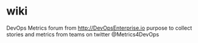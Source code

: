 # wiki

DevOps Metrics forum from http://DevOpsEnterprise.io purpose to collect stories and metrics from teams on twitter @Metrics4DevOps
